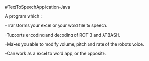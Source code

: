 #TextToSpeechApplication-Java

A program which :

-Transforms your excel or your word file to speech.

-Tupports encoding and decoding of ROT13 and ATBASH.

-Makes you able to modify volume, pitch and rate of the robots voice.

-Can work as a excel to word app, or the opposite.
